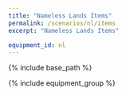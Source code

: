 ```yaml
---
title: "Nameless Lands Items"
permalink: /scenarios/nl/items
excerpt: "Nameless Lands Items"

equipment_id: nl
---
```


{% include base_path %}

{% include equipment_group %}
